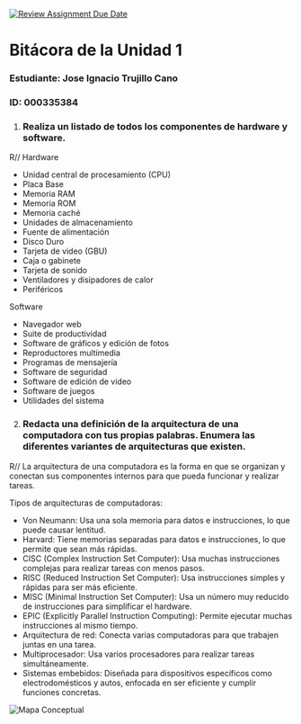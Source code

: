 [![Review Assignment Due Date](https://classroom.github.com/assets/deadline-readme-button-22041afd0340ce965d47ae6ef1cefeee28c7c493a6346c4f15d667ab976d596c.svg)](https://classroom.github.com/a/WfEJSxe8)
# Bitácora de la Unidad 1

### Estudiante:  Jose Ignacio Trujillo Cano
### ID:  000335384

1. ###  Realiza un listado de todos los componentes de hardware y software.

R//
Hardware
-   Unidad central de procesamiento (CPU)
-   Placa Base
-   Memoria RAM
-   Memoria ROM
-   Memoria caché
-   Unidades de almacenamiento
-   Fuente de alimentación
-   Disco Duro
-   Tarjeta de video (GBU)
-   Caja o gabinete
-   Tarjeta de sonido 
-   Ventiladores y disipadores de calor
-   Periféricos

Software
-   Navegador web
-   Suite de productividad
-   Software de gráficos y edición de fotos
-   Reproductores multimedia
-   Programas de mensajería
-   Software de seguridad
-   Software de edición de video
-   Software de juegos
-   Utilidades del sistema

2. ### Redacta una definición de la arquitectura de una computadora con tus propias palabras. Enumera las diferentes variantes de arquitecturas que existen.

R//
La arquitectura de una computadora es la forma en que se organizan y conectan sus componentes internos para que pueda funcionar y realizar tareas.

Tipos de arquitecturas de computadoras:

-   Von Neumann: Usa una sola memoria para datos e instrucciones, lo que puede causar lentitud.
-   Harvard: Tiene memorias separadas para datos e instrucciones, lo que permite que sean más rápidas.
-   CISC (Complex Instruction Set Computer): Usa muchas instrucciones complejas para realizar tareas con menos pasos.
-   RISC (Reduced Instruction Set Computer): Usa instrucciones simples y rápidas para ser más eficiente.
-   MISC (Minimal Instruction Set Computer): Usa un número muy reducido de instrucciones para simplificar el hardware.
-   EPIC (Explicitly Parallel Instruction Computing): Permite ejecutar muchas instrucciones al mismo tiempo.
-   Arquitectura de red: Conecta varias computadoras para que trabajen juntas en una tarea.
-   Multiprocesador: Usa varios procesadores para realizar tareas simultáneamente.
-   Sistemas embebidos: Diseñada para dispositivos específicos como electrodomésticos y autos, enfocada en ser eficiente y cumplir funciones concretas.

![Mapa Conceptual]()